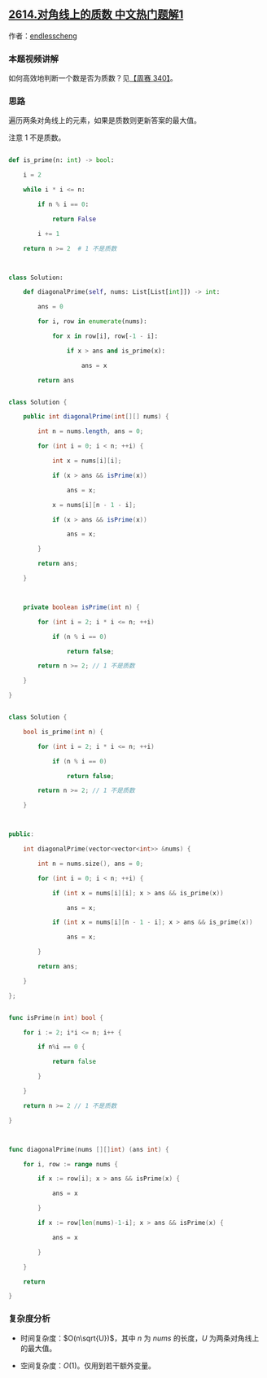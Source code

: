 ## [2614.对角线上的质数 中文热门题解1](https://leetcode.cn/problems/prime-in-diagonal/solutions/100000/pan-duan-zhi-shu-by-endlesscheng-m6nt)

作者：[endlesscheng](https://leetcode.cn/u/endlesscheng)
### 本题视频讲解

如何高效地判断一个数是否为质数？见[【周赛 340】](https://www.bilibili.com/video/BV1iN411w7my/)。

### 思路

遍历两条对角线上的元素，如果是质数则更新答案的最大值。

注意 $1$ 不是质数。

```py [sol1-Python3]
def is_prime(n: int) -> bool:
    i = 2
    while i * i <= n:
        if n % i == 0:
            return False
        i += 1
    return n >= 2  # 1 不是质数

class Solution:
    def diagonalPrime(self, nums: List[List[int]]) -> int:
        ans = 0
        for i, row in enumerate(nums):
            for x in row[i], row[-1 - i]:
                if x > ans and is_prime(x):
                    ans = x
        return ans
```

```java [sol1-Java]
class Solution {
    public int diagonalPrime(int[][] nums) {
        int n = nums.length, ans = 0;
        for (int i = 0; i < n; ++i) {
            int x = nums[i][i];
            if (x > ans && isPrime(x))
                ans = x;
            x = nums[i][n - 1 - i];
            if (x > ans && isPrime(x))
                ans = x;
        }
        return ans;
    }

    private boolean isPrime(int n) {
        for (int i = 2; i * i <= n; ++i)
            if (n % i == 0)
                return false;
        return n >= 2; // 1 不是质数
    }
}
```

```cpp [sol1-C++]
class Solution {
    bool is_prime(int n) {
        for (int i = 2; i * i <= n; ++i)
            if (n % i == 0)
                return false;
        return n >= 2; // 1 不是质数
    }

public:
    int diagonalPrime(vector<vector<int>> &nums) {
        int n = nums.size(), ans = 0;
        for (int i = 0; i < n; ++i) {
            if (int x = nums[i][i]; x > ans && is_prime(x))
                ans = x;
            if (int x = nums[i][n - 1 - i]; x > ans && is_prime(x))
                ans = x;
        }
        return ans;
    }
};
```

```go [sol1-Go]
func isPrime(n int) bool {
	for i := 2; i*i <= n; i++ {
		if n%i == 0 {
			return false
		}
	}
	return n >= 2 // 1 不是质数
}

func diagonalPrime(nums [][]int) (ans int) {
	for i, row := range nums {
		if x := row[i]; x > ans && isPrime(x) {
			ans = x
		}
		if x := row[len(nums)-1-i]; x > ans && isPrime(x) {
			ans = x
		}
	}
	return
}
```

### 复杂度分析

- 时间复杂度：$O(n\sqrt{U})$，其中 $n$ 为 $\textit{nums}$ 的长度，$U$ 为两条对角线上的最大值。
- 空间复杂度：$O(1)$。仅用到若干额外变量。
